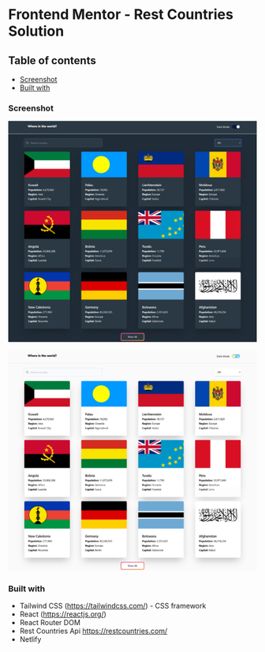 # Frontend Mentor - Rest Countries Solution


## Table of contents

  - [Screenshot](#screenshot)
  - [Built with](#built-with)


### Screenshot



![](./screenshots/screenshot.jpg)






![](./screenshots/screenshot-white.jpg)



### Built with

- Tailwind CSS (https://tailwindcss.com/) - CSS framework
- React (https://reactjs.org/)
- React Router DOM
- Rest Countries Api https://restcountries.com/
- Netlify



